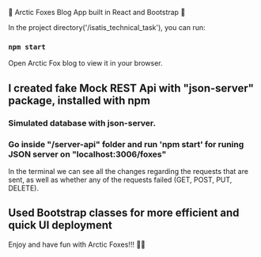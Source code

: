 🌱 Arctic Foxes Blog App built in React and Bootstrap 🌱

In the project directory('/isatis_technical_task'), you can run:

### `npm start`

Open Arctic Fox blog to view it in your browser.

## I created fake Mock REST Api with "json-server" package, installed with npm

### Simulated database with json-server.

### Go inside "/server-api" folder and run 'npm start' for runing JSON server on "localhost:3006/foxes"

In the terminal we can see all the changes regarding the requests that are sent, as well as whether any of the requests failed (GET, POST, PUT, DELETE).

## Used Bootstrap classes for more efficient and quick UI deployment

Enjoy and have fun with Arctic Foxes!!! 👋👋
